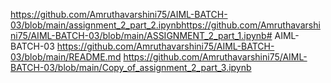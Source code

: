 https://github.com/Amruthavarshini75/AIML-BATCH-03/blob/main/assignment_2_part_2.ipynbhttps://github.com/Amruthavarshini75/AIML-BATCH-03/blob/main/ASSIGNMENT_2_part_1.ipynb# AIML-BATCH-03
https://github.com/Amruthavarshini75/AIML-BATCH-03/blob/main/README.md
https://github.com/Amruthavarshini75/AIML-BATCH-03/blob/main/Copy_of_assignment_2_part_3.ipynb
